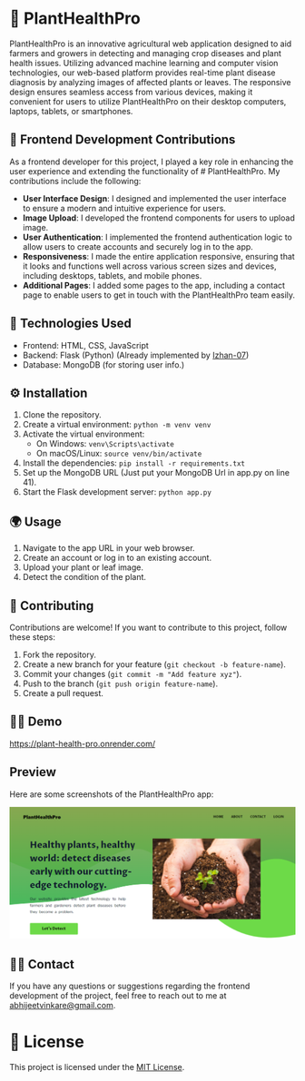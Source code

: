 # 🌱 PlantHealthPro

PlantHealthPro is an innovative agricultural web application designed to aid farmers and growers in detecting and managing crop diseases and plant health issues. Utilizing advanced machine learning and computer vision technologies, our web-based platform provides real-time plant disease diagnosis by analyzing images of affected plants or leaves. The responsive design ensures seamless access from various devices, making it convenient for users to utilize PlantHealthPro on their desktop computers, laptops, tablets, or smartphones.


## 💪 Frontend Development Contributions

As a frontend developer for this project, I played a key role in enhancing the user experience and extending the functionality of # PlantHealthPro. My contributions include the following:

- **User Interface Design**: I designed and implemented the user interface to ensure a modern and intuitive experience for users.
- **Image Upload**: I developed the frontend components for users to upload image.
- **User Authentication**: I implemented the frontend authentication logic to allow users to create accounts and securely log in to the app.
- **Responsiveness**: I made the entire application responsive, ensuring that it looks and functions well across various screen sizes and devices, including desktops, tablets, and mobile phones.
- **Additional Pages**: I added some pages to the app, including a contact page to enable users to get in touch with the PlantHealthPro team easily.


## 🚀 Technologies Used

- Frontend: HTML, CSS, JavaScript
- Backend: Flask (Python) (Already implemented by [Izhan-07](https://github.com/Izhan-07))
- Database: MongoDB (for storing user info.)

## ⚙️ Installation

1. Clone the repository.
2. Create a virtual environment: `python -m venv venv`
3. Activate the virtual environment:
   - On Windows: `venv\Scripts\activate`
   - On macOS/Linux: `source venv/bin/activate`
4. Install the dependencies: `pip install -r requirements.txt`
5. Set up the MongoDB URL (Just put your MongoDB Url in app.py on line 41).
6. Start the Flask development server: `python app.py`

## :earth_africa: Usage 

1. Navigate to the app URL in your web browser.
2. Create an account or log in to an existing account.
3. Upload your plant or leaf image.
4. Detect the condition of the plant.

## :ocean: Contributing

Contributions are welcome! If you want to contribute to this project, follow these steps:

1. Fork the repository.
2. Create a new branch for your feature (`git checkout -b feature-name`).
3. Commit your changes (`git commit -m "Add feature xyz"`).
4. Push to the branch (`git push origin feature-name`).
5. Create a pull request.

## 🏄‍♂️ Demo

https://plant-health-pro.onrender.com/

## Preview

Here are some screenshots of the PlantHealthPro app:

<!-- Add preview images here -->
![Preview](images/preview1.png)
<!-- Add more images if needed -->


## 👩‍🍳 Contact

If you have any questions or suggestions regarding the frontend development of the project, feel free to reach out to me at [abhijeetvinkare@gmail.com](mailto:abhijeetvinkare@gmail.com).


# 🔏 License

This project is licensed under the [MIT License](https://github.com/abhijeetvinkare/PlantHealthPro/blob/main/LICENSE).

